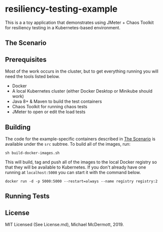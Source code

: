 # resiliency-testing-example

This is a a toy application that demonstrates using JMeter + Chaos Toolkit for
resiliency testing in a Kubernetes-based environment.

## The Scenario

## Prerequisites

Most of the work occurs in the cluster, but to get everything running you will
need the tools listed below.

* Docker
* A local Kubernetes cluster (either Docker Desktop or Minikube should work)
* Java 8+ & Maven to build the test containers
* Chaos Toolkit for running chaos tests
* JMeter to open or edit the load tests

## Building

The code for the example-specific containers described in [The Scenario](#the-scenario) is available 
under the `src` subtree. To build all of the images, run:

    sh build-docker-images.sh

This will build, tag and push all of the images to the local Docker registry so
that they will be available to Kubernetes. If you don't already have one running
at `localhost:5000` you can start it with the command below.

    docker run -d -p 5000:5000 --restart=always --name registry registry:2

## Running Tests

## License

MIT Licensed (See License.md), Michael McDermott, 2019.

